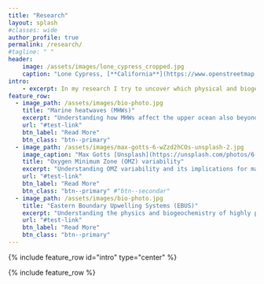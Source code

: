 ```yaml
---
title: "Research"
layout: splash
#classes: wide
author_profile: true
permalink: /research/
#tagline: " "
header:
    image: /assets/images/lone_cypress_cropped.jpg
    caption: "Lone Cypress, [**California**](https://www.openstreetmap.org/#map=18/36.56922/-121.96568)"
intro: 
    - excerpt: In my research I try to uncover which physical and biogeochemical processes shape the marine environment as we know it. An improved understanding of these processes can help us anticipate future ocean and climate changes and support the preservation of marine ecosystem services, such as the provision of food or the uptake of excess heat and carbon dioxide. Next to this human-centered motivation, I am further driven by a simple fascination for all processes that occur against the backdrop of the whirling and swirling ocean. 
feature_row:
  - image_path: /assets/images/bio-photo.jpg
    title: "Marine heatwaves (MHWs)"
    excerpt: "Understanding how MHWs affect the upper ocean also beyond the sea surface."
    url: "#test-link"
    btn_label: "Read More"
    btn_class: "btn--primary"
  - image_path: /assets/images/max-gotts-6-wZzd2hCOs-unsplash-2.jpg
    image_caption: "Max Gotts [Unsplash](https://unsplash.com/photos/6-wZzd2hCOs)"
    title: "Oxygen Minimum Zone (OMZ) variability"
    excerpt: "Understanding OMZ variability and its implications for marine life."
    url: "#test-link"
    btn_label: "Read More"
    btn_class: "btn--primary" #"btn--secondar"
  - image_path: /assets/images/bio-photo.jpg
    title: "Eastern Boundary Upwelling Systems (EBUS)"
    excerpt: "Understanding the physics and biogeochemistry of highly productive EBUS."
    url: "#test-link"
    btn_label: "Read More"
    btn_class: "btn--primary"
---
```


{% include feature_row id="intro" type="center" %}

{% include feature_row %}
